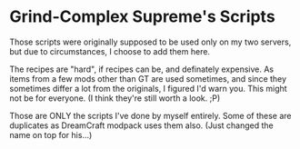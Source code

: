# Grind-Complex Supreme's Scripts

Those scripts were originally supposed to be used only on my two servers, but due to circumstances, I choose to add them here.

The recipes are "hard", if recipes can be, and definately expensive. As items from a few mods other than GT are used sometimes, and since they sometimes differ a lot from the originals, I figured I'd warn you. This might not be for everyone. (I think they're still worth a look. ;P)

Those are ONLY the scripts I've done by myself entirely. Some of these are duplicates as DreamCraft modpack uses them also. (Just changed the name on top for his...)
